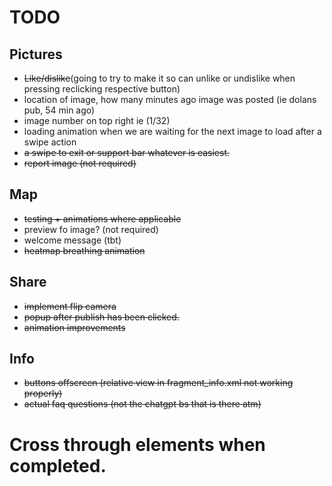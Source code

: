 # TODO

## Pictures
- ~~Like/dislike~~(going to try to make it so can unlike or undislike when pressing reclicking respective button)
- location of image, how many minutes ago image was posted (ie dolans pub,  54 min ago)
- image number on top right ie (1/32)
- loading animation when we are waiting for the next image to load after a swipe action
- ~~a swipe to exit or support bar whatever is easiest.~~
- ~~report image (not required)~~

## Map 
- ~~testing + animations where applicable~~
- preview fo image? (not required)
- welcome message (tbt)
- ~~heatmap breathing animation~~

## Share 
- ~~implement flip camera~~
- ~~popup after publish has been clicked.~~
- ~~animation improvements~~

## Info
- ~~buttons offscreen (relative view in fragment_info.xml not working properly)~~
- ~~actual faq questions (not the chatgpt bs that is there atm)~~


# Cross through elements when completed.

